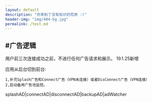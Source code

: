 ```yaml
---
layout: default
description: "你来到了没有知识的荒原 :("
header-img: "img/404-bg.jpg"
permalink: /test.md
---
```



#广告逻辑
-
用户前三次连接成功之前，不进行任何广告请求和展示。 19.1.25新增


应用从后台切到前台:
    
	1,补充Splash广告和Connect广告（VPN未连接）或者DisConnect广告（VPN连接）
	2,启动备用广告池监控。
splashAD|connectAD|disconnectAD|backupAD|adWatcher